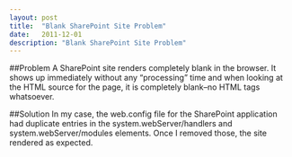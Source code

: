 ```yaml
---
layout: post
title:  "Blank SharePoint Site Problem"
date:   2011-12-01
description: "Blank SharePoint Site Problem"
---
```

##Problem
A SharePoint site renders completely blank in the browser. It shows up immediately without any “processing” time and when looking at the HTML source for the page, it is completely blank–no HTML tags whatsoever.

##Solution
In my case, the web.config file for the SharePoint application had duplicate entries in the system.webServer/handlers and system.webServer/modules elements. Once I removed those, the site rendered as expected.
